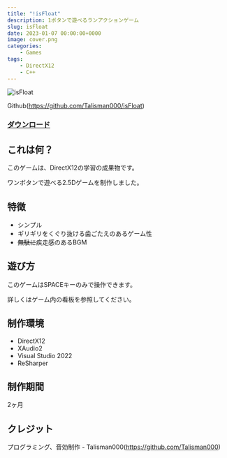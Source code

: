 ```yaml
---
title: "!isFloat"
description: 1ボタンで遊べるランアクションゲーム
slug: isFloat
date: 2023-01-07 00:00:00+0000
image: cover.png
categories:
    - Games
tags:
    - DirectX12
    - C++
---
```

![isFloat](https://user-images.githubusercontent.com/43210554/211152625-87511935-fde3-4647-9186-2e4bd9a6cf2f.png)

Github(https://github.com/Talisman000/isFloat)

### [ダウンロード](https://github.com/Talisman000/isFloat/releases/download/1.0.0/isFloat100Win.zip)

## これは何？
このゲームは、DirectX12の学習の成果物です。

ワンボタンで遊べる2.5Dゲームを制作しました。

## 特徴
- シンプル
- ギリギリをくぐり抜ける歯ごたえのあるゲーム性
- ~~無駄に~~疾走感のあるBGM

## 遊び方
このゲームはSPACEキーのみで操作できます。

詳しくはゲーム内の看板を参照してください。

## 制作環境
- DirectX12
- XAudio2
- Visual Studio 2022
- ReSharper

## 制作期間
2ヶ月

## クレジット
プログラミング、音効制作 - Talisman000(https://github.com/Talisman000)